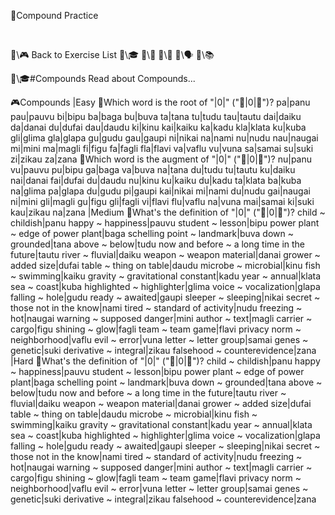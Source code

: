 📛Compound
Practice

&nbsp;

🔗\🎮 Back to Exercise List
🔗\🎓
🔗\📖
🔗\🌳
🔗\🗣️
🔗\📚

🔗\🎓#Compounds Read about Compounds...

🎮Compounds
|Easy
🔹Which word is the root of "|0|" ("🎏|0|💬")?
pa|panu
pau|pauvu
bi|bipu
ba|baga
bu|buva
ta|tana
tu|tudu
tau|tautu
dai|daiku
da|danai
du|dufai
dau|daudu
ki|kinu
kai|kaiku
ka|kadu
kla|klata
ku|kuba
gli|glima
gla|glapa
gu|gudu
gau|gaupi
ni|nikai
na|nami
nu|nudu
nau|naugai
mi|mini
ma|magli
fi|figu
fa|fagli
fla|flavi
va|vaflu
vu|vuna
sa|samai
su|suki
zi|zikau
za|zana
🔹Which word is the augment of "|0|" ("🎏|0|💬")?
nu|panu
vu|pauvu
pu|bipu
ga|baga
va|buva
na|tana
du|tudu
tu|tautu
ku|daiku
nai|danai
fai|dufai
du|daudu
nu|kinu
ku|kaiku
du|kadu
ta|klata
ba|kuba
na|glima
pa|glapa
du|gudu
pi|gaupi
kai|nikai
mi|nami
du|nudu
gai|naugai
ni|mini
gli|magli
gu|figu
gli|fagli
vi|flavi
flu|vaflu
na|vuna
mai|samai
ki|suki
kau|zikau
na|zana
|Medium
🔹What's the definition of "|0|" ("🎏|0|💬")?
child ~ childish|panu
happy ~ happiness|pauvu
student ~ lesson|bipu
power plant ~ edge of power plant|baga
schelling point ~ landmark|buva
down ~ grounded|tana
above ~ below|tudu
now and before ~ a long time in the future|tautu
river ~ fluvial|daiku
weapon ~ weapon material|danai
grower ~ added size|dufai
table ~ thing on table|daudu
microbe ~ microbial|kinu
fish ~ swimming|kaiku
gravity ~ gravitational constant|kadu
year ~ annual|klata
sea ~ coast|kuba
highlighted ~ highlighter|glima
voice ~ vocalization|glapa
falling ~ hole|gudu
ready ~ awaited|gaupi
sleeper ~ sleeping|nikai
secret ~ those not in the know|nami
tired ~ standard of activity|nudu
freezing ~ hot|naugai
warning ~ supposed danger|mini
author ~ text|magli
carrier ~ cargo|figu
shining ~ glow|fagli
team ~ team game|flavi
privacy norm ~ neighborhood|vaflu
evil ~ error|vuna
letter ~ letter group|samai
genes ~ genetic|suki
derivative ~ integral|zikau
falsehood ~ counterevidence|zana
|Hard
🔹What's the definition of "|0|" ("🎏|0|💬")?
child ~ childish|panu
happy ~ happiness|pauvu
student ~ lesson|bipu
power plant ~ edge of power plant|baga
schelling point ~ landmark|buva
down ~ grounded|tana
above ~ below|tudu
now and before ~ a long time in the future|tautu
river ~ fluvial|daiku
weapon ~ weapon material|danai
grower ~ added size|dufai
table ~ thing on table|daudu
microbe ~ microbial|kinu
fish ~ swimming|kaiku
gravity ~ gravitational constant|kadu
year ~ annual|klata
sea ~ coast|kuba
highlighted ~ highlighter|glima
voice ~ vocalization|glapa
falling ~ hole|gudu
ready ~ awaited|gaupi
sleeper ~ sleeping|nikai
secret ~ those not in the know|nami
tired ~ standard of activity|nudu
freezing ~ hot|naugai
warning ~ supposed danger|mini
author ~ text|magli
carrier ~ cargo|figu
shining ~ glow|fagli
team ~ team game|flavi
privacy norm ~ neighborhood|vaflu
evil ~ error|vuna
letter ~ letter group|samai
genes ~ genetic|suki
derivative ~ integral|zikau
falsehood ~ counterevidence|zana
